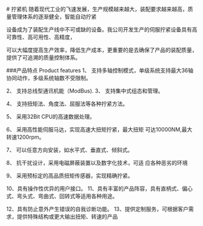 <link href="http://kevinburke.bitbucket.org/markdowncss/markdown.css" rel="stylesheet"></link>
# 拧紧机
随着现代工业的飞速发展，生产规模越来越大，装配要求越来越高，质量管理体系的逐渐健全，智能自动拧紧

设备成为了装配生产线中不可或缺的设备。我公司开发生产的伺服拧紧设备具有高可靠性、高可用性、高精度，

可以大幅度提高生产效率，降低生产成本，更重要的是去确保了产品的装配质量，提供了可追溯的质量控制体系。
 
###产品特点
Product features
1、 支持多轴控制模式，单级系统支持最大36轴协同动作，多级系统轴数不受限制。
 
2、 支持总线型通讯机能（ModBus).
3、 支持集中式组态和管理。
 
4、 支持扭矩法、角度法、屈服法等各种拧紧方法。
 
5、 采用32Bit CPU的高速数据处理。
 
6、 采用高性能伺服马达，实现高速大扭矩拧紧，最大扭矩
 可达10000NM,最大转速1200rpm。
 
7、 可以任意方向安装，如水平式、垂直式、倾斜式。
 
8、 抗干扰设计，采用电磁屏蔽装置以及数字化技术，可适
应各种恶劣的环境
 
9、 采用预标定的高品质扭矩传感器，实现精确拧紧。
 
10、具有操作性优异的用户接口。
11、具有丰富的产品阵容，具有直柄式、偏心式、弯头式、弯曲式、回转式等适用各种用途。
 
12、具有防止意外产生错误的自我诊断功能。
13、提供定制服务，可根据客户需求，提供特殊结构或更大输出扭矩、转速的产品


